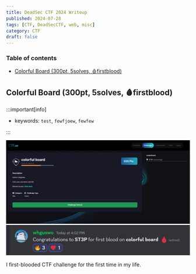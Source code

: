 ```yaml
---
title: DeadSec CTF 2024 Writeup
published: 2024-07-28
tags: [CTF, DeadSecCTF, web, misc]
category: CTF
draft: false
---
```


### Table of contents

- [Colorful Board (300pt, 5solves, 🩸firstblood)](#colorful-board-300pt-5solves-🩸firstblood)

## Colorful Board (300pt, 5solves, 🩸firstblood)

:::important[info]

- keywords: `test`, `fewfjoew`, `fewfew`

:::

![firstblood](./img/firstblood1.png)
![firstblood](./img/firstblood2.png)

I first-blooded CTF challenge for the first time in my life.
